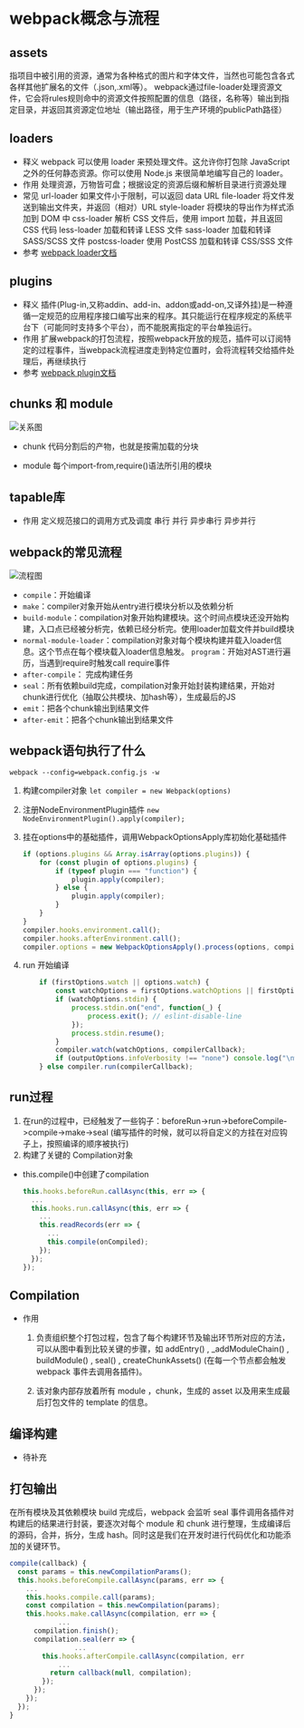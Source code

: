 # webpack概念与流程

## assets

指项目中被引用的资源，通常为各种格式的图片和字体文件，当然也可能包含各式各样其他扩展名的文件（.json,.xml等）。
webpack通过file-loader处理资源文件，它会将rules规则命中的资源文件按照配置的信息（路径，名称等）输出到指定目录，并返回其资源定位地址（输出路径，用于生产环境的publicPath路径）

## loaders

- 释义
    webpack 可以使用 loader 来预处理文件。这允许你打包除 JavaScript 之外的任何静态资源。你可以使用 Node.js 来很简单地编写自己的 loader。
- 作用
    处理资源，万物皆可盘；根据设定的资源后缀和解析目录进行资源处理
- 常见
    url-loader  如果文件小于限制，可以返回 data URL
    file-loader 将文件发送到输出文件夹，并返回（相对）URL
    style-loader 将模块的导出作为样式添加到 DOM 中
    css-loader 解析 CSS 文件后，使用 import 加载，并且返回 CSS 代码
    less-loader 加载和转译 LESS 文件
    sass-loader 加载和转译 SASS/SCSS 文件
    postcss-loader 使用 PostCSS 加载和转译 CSS/SSS 文件
- 参考
    [webpack loader文档](https://www.webpackjs.com/loaders)

## plugins

- 释义
    插件(Plug-in,又称addin、add-in、addon或add-on,又译外挂)是一种遵循一定规范的应用程序接口编写出来的程序。其只能运行在程序规定的系统平台下（可能同时支持多个平台），而不能脱离指定的平台单独运行。
- 作用
    扩展webpack的打包流程，按照webpack开放的规范，插件可以订阅特定的过程事件，当webpack流程进度走到特定位置时，会将流程转交给插件处理后，再继续执行
- 参考
    [webpack plugin文档](https://www.webpackjs.com/plugins)

## chunks 和 module

![关系图](https://img.alicdn.com/tps/TB1B0DXNXXXXXXdXFXXXXXXXXXX-368-522.jpg)

- chunk
  代码分割后的产物，也就是按需加载的分块

- module
  每个import-from,require()语法所引用的模块

## tapable库

- 作用
    定义规范接口的调用方式及调度
        串行
        并行
        异步串行
        异步并行

## webpack的常见流程

![流程图](https://img.alicdn.com/tps/TB1GVGFNXXXXXaTapXXXXXXXXXX-4436-4244.jpg)

- `compile`：开始编译
- `make`：compiler对象开始从entry进行模块分析以及依赖分析
- `build-module`：compilation对象开始构建模块。这个时间点模块还没开始构建，入口点已经被分析完，依赖已经分析完。使用loader加载文件并build模块
- `normal-module-loader`：compilation对象对每个模块构建并载入loader信息。这个节点在每个模块载入loader信息触发。
    `program`：开始对AST进行遍历，当遇到require时触发call require事件
- `after-compile`： 完成构建任务
- `seal`：所有依赖build完成，compilation对象开始封装构建结果，开始对chunk进行优化（抽取公共模块、加hash等），生成最后的JS
- `emit`：把各个chunk输出到结果文件
- `after-emit`：把各个chunk输出到结果文件

## webpack语句执行了什么

  ``` shell
  webpack --config=webpack.config.js -w
  ```

  1. 构建compiler对象
    `let compiler = new Webpack(options)`

  2. 注册NodeEnvironmentPlugin插件
    `new NodeEnvironmentPlugin().apply(compiler);`

  3. 挂在options中的基础插件，调用WebpackOptionsApply库初始化基础插件
  
      ``` js
      if (options.plugins && Array.isArray(options.plugins)) {
          for (const plugin of options.plugins) {
              if (typeof plugin === "function") {
                  plugin.apply(compiler);
              } else {
                  plugin.apply(compiler);
              }
          }
      }
      compiler.hooks.environment.call();
      compiler.hooks.afterEnvironment.call();
      compiler.options = new WebpackOptionsApply().process(options, compiler);
      ```
  
  4. run 开始编译

      ``` js
          if (firstOptions.watch || options.watch) {
              const watchOptions = firstOptions.watchOptions || firstOptions.watch || options.watch || {};
              if (watchOptions.stdin) {
                  process.stdin.on("end", function(_) {
                      process.exit(); // eslint-disable-line
                  });
                  process.stdin.resume();
              }
              compiler.watch(watchOptions, compilerCallback);
              if (outputOptions.infoVerbosity !== "none") console.log("\nwebpack is watching the files…\n");
          } else compiler.run(compilerCallback);
      ```

## run过程

 1. 在run的过程中，已经触发了一些钩子：beforeRun->run->beforeCompile->compile->make->seal (编写插件的时候，就可以将自定义的方挂在对应钩子上，按照编译的顺序被执行)
 2. 构建了关键的 Compilation对象

- this.compile()中创建了compilation

  ``` js
  this.hooks.beforeRun.callAsync(this, err => {
    ...
    this.hooks.run.callAsync(this, err => {
      ...
      this.readRecords(err => {
        ...
        this.compile(onCompiled);
      });
    });
  });
  ```

## Compilation

- 作用
  1. 负责组织整个打包过程，包含了每个构建环节及输出环节所对应的方法，可以从图中看到比较关键的步骤，如 addEntry() , _addModuleChain() , buildModule() , seal() , createChunkAssets() (在每一个节点都会触发 webpack 事件去调用各插件)。
  
  2. 该对象内部存放着所有 module ，chunk，生成的 asset 以及用来生成最后打包文件的 template 的信息。

## 编译构建

- 待补充
  
## 打包输出

  在所有模块及其依赖模块 build 完成后，webpack 会监听 seal 事件调用各插件对构建后的结果进行封装，要逐次对每个 module 和 chunk 进行整理，生成编译后的源码，合并，拆分，生成 hash。同时这是我们在开发时进行代码优化和功能添加的关键环节。

  ``` js
  compile(callback) {
    const params = this.newCompilationParams();
    this.hooks.beforeCompile.callAsync(params, err => {
      ...
      this.hooks.compile.call(params);
      const compilation = this.newCompilation(params);
      this.hooks.make.callAsync(compilation, err => {
              ...
        compilation.finish();
        compilation.seal(err => {
                  ...
          this.hooks.afterCompile.callAsync(compilation, err 
              ...
            return callback(null, compilation);
          });
        });
      });
    });
  }
  ```